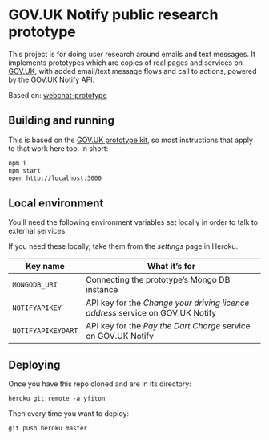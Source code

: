 # GOV.UK Notify public research prototype

This project is for doing user research around emails and text messages.
It implements prototypes which are copies of real pages and services on
[GOV.UK](https://www.gov.uk), with added email/text message flows and
call to actions, powered by the GOV.UK Notify API.

Based on: [webchat-prototype](https://github.com/alphagov/webchat-alpha)

## Building and running

This is based on the [GOV.UK prototype kit](https://github.com/alphagov/govuk_prototype_kit),
so most instructions that apply to that work here too. In short:

```bash
npm i
npm start
open http://localhost:3000
```

## Local environment

You’ll need the following environment variables set locally in order to
talk to external services.

If you need these locally, take them from the _settings_ page in Heroku.

Key name | What it’s for
---|---
`MONGODB_URI` | Connecting the prototype’s Mongo DB instance
`NOTIFYAPIKEY` | API key for the _Change your driving licence address_ service on GOV.UK Notify
`NOTIFYAPIKEYDART` | API key for the _Pay the Dart Charge_ service on GOV.UK Notify


## Deploying

Once you have this repo cloned and are in its directory:

```
heroku git:remote -a yfiton
```

Then every time you want to deploy:
```
git push heroku master
```
